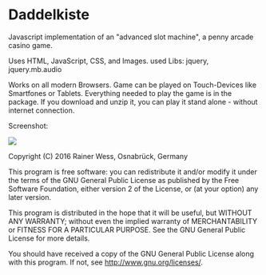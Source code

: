 # Daddelkiste


Javascript implementation of an "advanced slot machine", a penny arcade casino game. 

Uses HTML, JavaScript, CSS, and Images.
used Libs: jquery, jquery.mb.audio

Works on all modern Browsers. 
Game can be played on Touch-Devices like Smartfones or Tablets. Everything needed to play the game is in the package. If you download and unzip it, you can play it stand alone - without internet connection.

Screenshot:

<img src="https://github.com/RainerWessOS/Daddelkiste/blob/master/Screenshot_Game.png"/>


Copyright (C) 2016 Rainer Wess, Osnabrück, Germany

This program is free software: you can redistribute it and/or modify
it under the terms of the GNU General Public License as published by
the Free Software Foundation, either version 2 of the License, or
(at your option) any later version.

This program is distributed in the hope that it will be useful,
but WITHOUT ANY WARRANTY; without even the implied warranty of
MERCHANTABILITY or FITNESS FOR A PARTICULAR PURPOSE.  See the
GNU General Public License for more details.

You should have received a copy of the GNU General Public License
along with this program.  If not, see <http://www.gnu.org/licenses/>.
